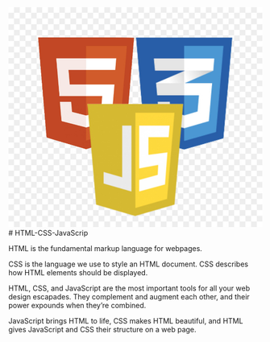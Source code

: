 <img src="html-css-javascript.jpg"> # HTML-CSS-JavaScrip
<p>
  HTML is the fundamental markup language for webpages.
</p>

<p>CSS is the language we use to style an HTML document. CSS describes how HTML elements should be displayed.</p>

<p>
  HTML, CSS, and JavaScript are the most important tools for all your web design escapades. They complement and augment each other, and their power expounds when they’re combined.

JavaScript brings HTML to life, CSS makes HTML beautiful, and HTML gives JavaScript and CSS their structure on a web page.
</p>
